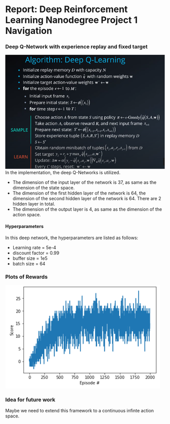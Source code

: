 # Report: Deep Reinforcement Learning Nanodegree Project 1 Navigation
### Deep Q-Network with experience replay and fixed target
![deep_q_algorithm](deep_q_algorithm.png)
In the implementation, the deep Q-Networks is utilized.
- The dimension of the input layer of the network is 37, as same as the dimension of the state space.
- The dimension of the first hidden layer of the network is 64, the dimension of the second hidden layer of the network is 64. There are 2 hidden layer in total.
- The dimension of the output layer is 4, as same as the dimension of the action space.

#### Hyperparameters
In this deep network, the hyperparameters are listed as follows:
- Learning rate = 5e-4
- discount factor = 0.99
- buffer size = 1e5
- batch size = 64

### Plots of Rewards
![Plots of Rewards](reward_plot.png)
### Idea for future work
Maybe we need to extend this framework to a continuous infinte action space.
